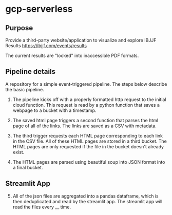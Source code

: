 # gcp-serverless

## Purpose

Provide a third-party website/application to visualize and explore IBJJF Results
https://ibjjf.com/events/results

The current results are "locked" into inaccessible PDF formats.

## Pipeline details

A repository for a simple event-triggered pipeline. The steps below describe the basic pipeline.

1. The pipeline kicks off with a properly formatted http request to the initial cloud function. This request is read by a python function that saves a webpage to a bucket with a timestamp. 

2. The saved html page triggers a second function that parses the html page of all of the links. The links are saved as a CSV with metadata. 

3. The third trigger requests each HTML page corresponding to each link in the CSV file. All of these HTML pages are stored in a third bucket. The HTML pages are only requested if the file in the bucket doesn't already exist.

4. The HTML pages are parsed using beautiful soup into JSON format into a final bucket.

## Streamlit App
5. All of the json files are aggregated into a pandas dataframe, which is then deduplicated and read by the streamlit app. The streamlit app will read the files every __ time.





